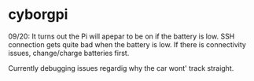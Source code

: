 # cyborgpi

09/20: It turns out the Pi will apepar to be on if the battery is low. SSH connection gets quite bad when the battery is low. If there is connectivity issues, change/charge batteries first.

Currently debugging issues regardig why the car wont' track straight.
